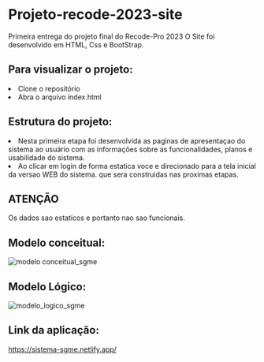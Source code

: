 # Projeto-recode-2023-site
Primeira entrega do projeto final do Recode-Pro 2023
O Site foi desenvolvido em HTML, Css e BootStrap. 

## Para visualizar o projeto:
<li>Clone o repositório
<li> Abra o arquivo index.html

## Estrutura do projeto:
<li> Nesta primeira etapa foi desenvolvida as paginas de apresentaçao do sistema ao usuário com as informações sobre as funcionalidades, planos e usabilidade do sistema.
<li>Ao clicar em login de forma estatica voce e direcionado para a tela inicial da versao WEB do sistema. que sera construidas nas proximas etapas.

<h2>ATENÇÃO</h2>
<p>Os dados sao estaticos e portanto nao sao funcionais.</p>

## Modelo conceitual: 

![modelo conceitual_sgme](https://github.com/Squad036/projeto-recode-2023-site/assets/141844533/28ba43e8-f6d3-45ab-93a4-0e3bb7f53445)



## Modelo Lógico: 

![modelo_logico_sgme](https://github.com/Squad036/projeto-recode-2023-site/assets/141844533/554fc916-36da-49e1-9094-619b73698ef5)

## Link da aplicação: 

https://sistema-sgme.netlify.app/
